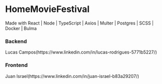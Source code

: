 # HomeMovieFestival


Made with React | Node | TypeScript | Axios | Multer | Postgres | SCSS | Docker | Bulma

<h3>Backend</h3>
<p>Lucas Campos(https://www.linkedin.com/in/lucas-rodrigues-5771b5227/)<p>
  <h3>Frontend</h3>
<p>Juan Israel(https://www.linkedin.com/in/juan-israel-b83a29207/)<p>
